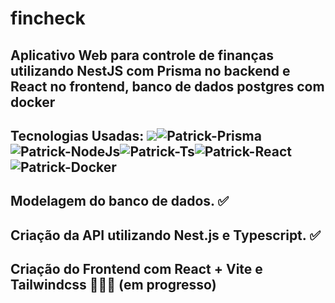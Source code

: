 # fincheck

## Aplicativo Web para controle de finanças utilizando NestJS com Prisma no backend e React no frontend, banco de dados postgres com docker

## Tecnologias Usadas: <img src="https://img.shields.io/badge/nestjs-%23E0234E.svg?style=for-the-badge&logo=nestjs&logoColor=white)" /><img alt="Patrick-Prisma" src="https://img.shields.io/badge/Prisma-3982CE?style=for-the-badge&logo=Prisma&logoColor=white" /><img alt="Patrick-NodeJs" src="https://img.shields.io/badge/Node.js-339933?style=for-the-badge&logo=nodedotjs&logoColor=white" /><img alt="Patrick-Ts" src="https://img.shields.io/badge/TypeScript-007ACC?style=for-the-badge&logo=typescript&logoColor=white"/><img alt="Patrick-React" src="https://img.shields.io/badge/React-20232A?style=for-the-badge&logo=react&logoColor=61DAFB"/><img alt="Patrick-Docker" src="https://img.shields.io/badge/Docker-2CA5E0?style=for-the-badge&logo=docker&logoColor=white" />

## Modelagem do banco de dados. ✅

## Criação da API utilizando Nest.js e Typescript. ✅ 

## Criação do Frontend com React + Vite e Tailwindcss 👨🏼‍🔧 (em progresso)

